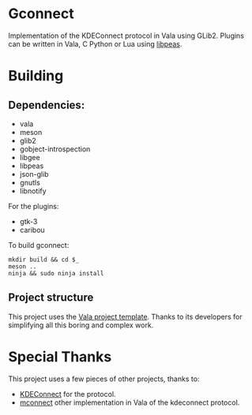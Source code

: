 # Gconnect

Implementation of the KDEConnect protocol in Vala using GLib2.
Plugins can be written in Vala, C Python or Lua using [libpeas](https://github.com/GNOME/libpeas).

# Building

## Dependencies:

- vala
- meson
- glib2
- gobject-introspection
- libgee
- libpeas
- json-glib
- gnutls
- libnotify

For the plugins:

- gtk-3
- caribou

To build gconnect:

    mkdir build && cd $_
    meson ..
    ninja && sudo ninja install

## Project structure

This project uses the [Vala project template](https://github.com/flplv/vala-cmake-example).
Thanks to its developers for simplifying all this boring and complex work.

# Special Thanks

This project uses a few pieces of other projects, thanks to:

- [KDEConnect](https://github.com/KDE/kdeconnect-kde) for the protocol.
- [mconnect](https://github.com/bboozzoo/mconnect) other implementation in Vala of the kdeconnect protocol.
